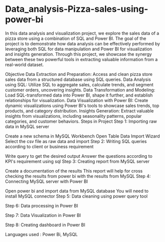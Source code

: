 # Data_analysis-Pizza-sales-using-power-bi


In this data analysis and visualization project, we explore the sales data of a pizza store using a combination of SQL and Power BI. The goal of the project is to demonstrate how data analysis can be effectively performed by leveraging both SQL for data manipulation and Power BI for visualization and insights generation. Through this project, we showcase the synergy between these two powerful tools in extracting valuable information from a real-world dataset.

Objective
Data Extraction and Preparation: Access and clean pizza store sales data from a structured database using SQL queries.
Data Analysis using SQL: Utilize SQL to aggregate sales, calculate trends, and segment customer orders, uncovering insights.
Data Transformation and Modeling: Load SQL-transformed data into Power BI, shape it further, and establish relationships for visualization.
Data Visualization with Power BI: Create dynamic visualizations using Power BI's tools to showcase sales trends, top products, and category distribution.
Insights Generation: Extract valuable insights from visualizations, including seasonality patterns, popular categories, and customer behaviors.
Steps in Project
Step 1: Importing raw data in MySQL server

Create a new schema in MySQL Workbench
Open Table Data Import Wizard
Select the csv file as raw data and import
Step 2: Writing SQL queries according to client or business requirement

Write query to get the desired output
Answer the questions according to KPI's requirement using sql
Step 3: Creating report from MySQL server

Create a documentation of the results
This report will help for cross checking the results from power bi with the results from MySQL
Step 4: Connecting MySQL server with Power BI

Open power bi and import data from MySQL database
You will need to install MySQL connector
Step 5: Data cleaning using power query tool

Step 6: Data processing in Power BI

Step 7: Data Visualization in Power BI

Step 8: Creating dashboard in Power BI


Languages used : Power Bi, MySQL
